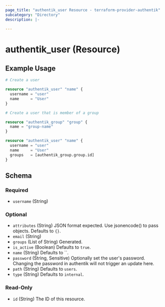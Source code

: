 ```yaml
---
page_title: "authentik_user Resource - terraform-provider-authentik"
subcategory: "Directory"
description: |-
  
---
```


# authentik_user (Resource)




## Example Usage

```terraform
# Create a user

resource "authentik_user" "name" {
  username = "user"
  name     = "User"
}

# Create a user that is member of a group

resource "authentik_group" "group" {
  name = "group-name"
}

resource "authentik_user" "name" {
  username = "user"
  name     = "User"
  groups   = [authentik_group.group.id]
}
```

<!-- schema generated by tfplugindocs -->
## Schema

### Required

- `username` (String)

### Optional

- `attributes` (String) JSON format expected. Use jsonencode() to pass objects. Defaults to `{}`.
- `email` (String)
- `groups` (List of String) Generated.
- `is_active` (Boolean) Defaults to `true`.
- `name` (String) Defaults to ``.
- `password` (String, Sensitive) Optionally set the user's password. Changing the password in authentik will not trigger an update here.
- `path` (String) Defaults to `users`.
- `type` (String) Defaults to `internal`.

### Read-Only

- `id` (String) The ID of this resource.
